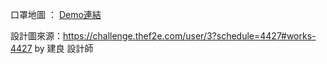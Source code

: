 口罩地圖 ： [Demo連結](https://caleb-liao.github.io/mask_map/dist/)  
  
設計圖來源：https://challenge.thef2e.com/user/3?schedule=4427#works-4427 by 建良 設計師
